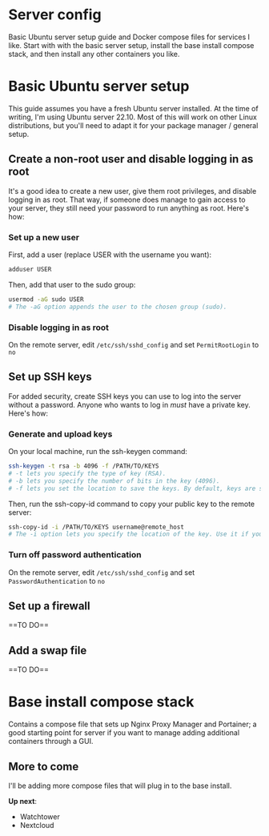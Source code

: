 # Server config
Basic Ubuntu server setup guide and Docker compose files for services I like. Start with with the basic server setup, install the base install compose stack, and then install any other containers you like.

# Basic Ubuntu server setup
This guide assumes you have a fresh Ubuntu server installed. At the time of writing, I'm using Ubuntu server 22.10. Most of this will work on other Linux distributions, but you'll need to adapt it for your package manager / general setup.

## Create a non-root user and disable logging in as root
It's a good idea to create a new user, give them root privileges, and disable logging in as root. That way, if someone does manage to gain access to your server, they still need your password to run anything as root. Here's how:


### Set up a new user
First, add a user (replace USER with the username you want):
```bash
adduser USER
```
Then, add that user to the sudo group:
```bash
usermod -aG sudo USER
# The -aG option appends the user to the chosen group (sudo).
```

### Disable logging in as root
On the remote server, edit `/etc/ssh/sshd_config` and set `PermitRootLogin` to `no`

## Set up SSH keys
For added security, create SSH keys you can use to log into the server without a password. Anyone who wants to log in *must* have a private key. Here's how:

### Generate and upload keys

On your local machine, run the ssh-keygen command:
```bash
ssh-keygen -t rsa -b 4096 -f /PATH/TO/KEYS
# -t lets you specify the type of key (RSA). 
# -b lets you specify the number of bits in the key (4096). 
# -f lets you set the location to save the keys. By default, keys are stored in ~/.ssh/id_rsa
```

Then, run the ssh-copy-id command to copy your public key to the remote server:
```bash
ssh-copy-id -i /PATH/TO/KEYS username@remote_host
# The -i option lets you specify the location of the key. Use it if your keys are not in the default location. By default, keys are stored in ~/.ssh/id_rsa
```

### Turn off password authentication
On the remote server, edit `/etc/ssh/sshd_config` and set `PasswordAuthentication` to `no`

## Set up a firewall

==TO DO==

## Add a swap file

==TO DO==

# Base install compose stack
Contains a compose file that sets up Nginx Proxy Manager and Portainer; a good starting point for server if you want to manage adding additional containers through a GUI.

## More to come
I'll be adding more compose files that will plug in to the base install.

**Up next**:
- Watchtower
- Nextcloud